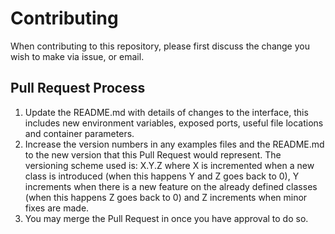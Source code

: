 # Contributing

When contributing to this repository, please first discuss the change you wish to make via issue, or email.


## Pull Request Process

1. Update the README.md with details of changes to the interface, this includes new environment 
   variables, exposed ports, useful file locations and container parameters.
2. Increase the version numbers in any examples files and the README.md to the new version that this
   Pull Request would represent. The versioning scheme used is: X.Y.Z where X is incremented when a new class is
   introduced (when this happens Y and Z goes back to 0), Y increments when there is a new feature on the already
   defined classes (when this happens Z goes back to 0) and Z increments when minor fixes are made.
3. You may merge the Pull Request in once you have approval to do so.

